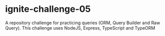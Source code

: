 # ignite-challenge-05
A repository challenge for practicing queries (ORM, Query Builder and Raw Query). This challenge uses NodeJS, Express, TypeScript and TypeORM

